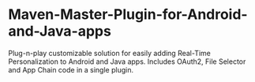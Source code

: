 # Maven-Master-Plugin-for-Android-and-Java-apps
Plug-n-play customizable solution for easily adding Real-Time Personalization to Android and Java apps. Includes OAuth2, File Selector and App Chain code in a single plugin.
